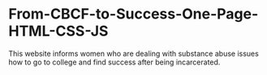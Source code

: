 # From-CBCF-to-Success-One-Page-HTML-CSS-JS
This website informs women who are dealing with substance abuse issues how to go to college and find success after being incarcerated. 

